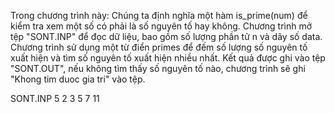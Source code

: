 Trong chương trình này:
Chúng ta định nghĩa một hàm is_prime(num) để kiểm tra xem một số có phải là số nguyên tố hay không.
Chương trình mở tệp "SONT.INP" để đọc dữ liệu, bao gồm số lượng phần tử n và dãy số data.
Chương trình sử dụng một từ điển primes để đếm số lượng số nguyên tố xuất hiện và tìm số nguyên tố xuất hiện nhiều nhất.
Kết quả được ghi vào tệp "SONT.OUT", nếu không tìm thấy số nguyên tố nào, chương trình sẽ ghi "Khong tim duoc gia tri" vào tệp.

SONT.INP
5
2 3 5 7 11
